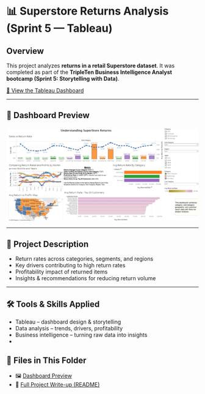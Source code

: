 # 📊 Superstore Returns Analysis (Sprint 5 — Tableau)

## Overview
This project analyzes **returns in a retail Superstore dataset**. It was completed as part of the **TripleTen Business Intelligence Analyst bootcamp (Sprint 5: Storytelling with Data)**.

[🔗 View the Tableau Dashboard](https://public.tableau.com/views/Sprint5tableauvisuals/SuperstoreReturnsPresentation?:language=en-US&publish=yes&:sid=&:redirect=auth&:display_count=n&:origin=viz_share_link)

---

## 👀 Dashboard Preview
![Superstore Returns Dashboard](Dashboard-screenshot1.png)

---

## 📂 Project Description
- Return rates across categories, segments, and regions  
- Key drivers contributing to high return rates  
- Profitability impact of returned items  
- Insights & recommendations for reducing return volume

---

## 🛠 Tools & Skills Applied
- Tableau – dashboard design & storytelling  
- Data analysis – trends, drivers, profitability  
- Business intelligence – turning raw data into insights
- 
## 📌 Files in This Folder  

- 🖼️ [Dashboard Preview](Dashboard-screenshot1.png)  
- 📄 [Full Project Write-up (README)](README.md)  
